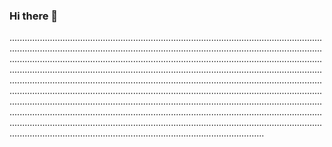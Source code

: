### Hi there 👋

.................................................................................................................................................................................................................................................................................................................................................................................................................................................................................................................................................................................................................................................................................................................................................................................................................................................................................................................................................................................................................................................................................................................................................................................................................................................................